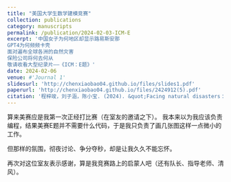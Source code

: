 ```yaml
---
title: "美国大学生数学建模竞赛"
collection: publications
category: manuscripts
permalink: /publication/2024-02-03-ICM-E
excerpt: '中国女子为何地区却显示路易斯安那
GPT4为何频频卡壳
面对遍布全球各洲的自然灾害
保险公司将何去何从
敬请收看大型纪录片——《ICM：E题》'
date: 2024-02-06
venue: #'Journal 1'
slidesurl: 'http://chenxiaobao04.github.io/files/slides1.pdf'
paperurl: 'http://chenxiaobao04.github.io/files/2424912(5).pdf'
citation: '程梓竣，刘子涵，陈小宝. (2024). &quot;Facing natural disasters：Forecast and Evaluation.&quot'
---
```


算来美赛应是我第一次正经打比赛（在室友的邀请之下）。
我本来以为我应该负责编程，结果美赛E题并不需要什么代码，于是我只负责了画几张图这样一点微小的工作。

但那样的氛围，彻夜讨论、争分夺秒，却是让我久久不能忘怀。

再次对这位室友表示感谢，算是我竞赛路上的启蒙人吧（还有队长、指导老师、清风）。
